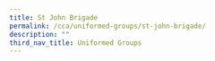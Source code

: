 ```yaml
---
title: St John Brigade
permalink: /cca/uniformed-groups/st-john-brigade/
description: ""
third_nav_title: Uniformed Groups
---
```

